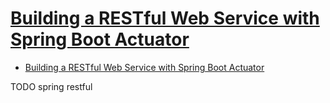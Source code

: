 # [Building a RESTful Web Service with Spring Boot Actuator](https://spring.io/guides/gs/actuator-service/)

- [Building a RESTful Web Service with Spring Boot Actuator](#building-a-restful-web-service-with-spring-boot-actuator)















TODO spring restful